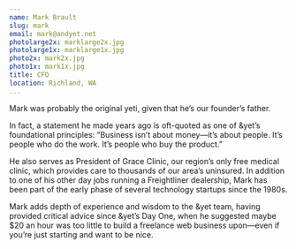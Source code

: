 ```yaml
---
name: Mark Brault
slug: mark
email: mark@andyet.net
photolarge2x: marklarge2x.jpg
photolarge1x: marklarge1x.jpg
photo2x: mark2x.jpg
photo1x: mark1x.jpg
title: CFO
location: Richland, WA
...
```


Mark was probably the original yeti, given that he’s our founder’s father.

In fact, a statement he made years ago is oft-quoted as one of &yet’s foundational principles: “Business isn’t about money—it’s about people. It’s people who do the work. It’s people who buy the product.”

He also serves as President of Grace Clinic, our region’s only free medical clinic, which provides care to thousands of our area’s uninsured. In addition to one of his other day jobs running a Freightliner dealership, Mark has been part of the early phase of several technology startups since the 1980s.

Mark adds depth of experience and wisdom to the &yet team, having provided critical advice since &yet’s Day One, when he suggested maybe $20 an hour was too little to build a freelance web business upon—even if you’re just starting and want to be nice.
